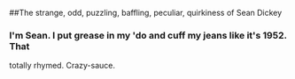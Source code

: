 ##The strange, odd, puzzling, baffling, peculiar, quirkiness of Sean Dickey

### I'm Sean. I put grease in my 'do and cuff my jeans like it's 1952. That
totally rhymed. Crazy-sauce. 